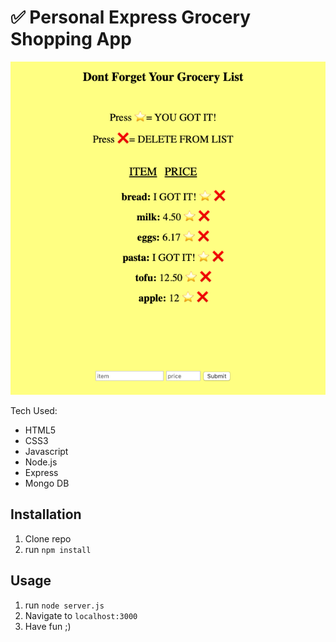 # ✅ Personal Express Grocery Shopping App

![alt text](grocery-list-screen-shot.png)


Tech Used:
- HTML5
- CSS3
- Javascript
- Node.js
- Express
- Mongo DB

## Installation

1. Clone repo
2. run `npm install`

## Usage

1. run `node server.js`
2. Navigate to `localhost:3000`
3. Have fun ;)
